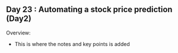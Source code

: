 ## Day 23 : Automating a stock price prediction (Day2)

Overview: 
- This is where the notes and key points is added